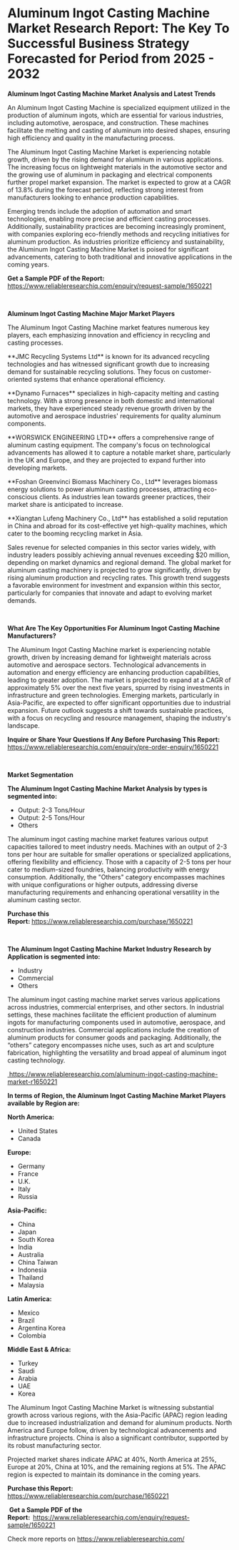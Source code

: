 <p><h1>Aluminum Ingot Casting Machine Market Research Report: The Key To Successful Business Strategy Forecasted for Period from 2025 - 2032</h1></p><p><strong>Aluminum Ingot Casting Machine Market Analysis and Latest Trends</strong></p>
<p><p>An Aluminum Ingot Casting Machine is specialized equipment utilized in the production of aluminum ingots, which are essential for various industries, including automotive, aerospace, and construction. These machines facilitate the melting and casting of aluminum into desired shapes, ensuring high efficiency and quality in the manufacturing process.</p><p>The Aluminum Ingot Casting Machine Market is experiencing notable growth, driven by the rising demand for aluminum in various applications. The increasing focus on lightweight materials in the automotive sector and the growing use of aluminum in packaging and electrical components further propel market expansion. The market is expected to grow at a CAGR of 13.8% during the forecast period, reflecting strong interest from manufacturers looking to enhance production capabilities.</p><p>Emerging trends include the adoption of automation and smart technologies, enabling more precise and efficient casting processes. Additionally, sustainability practices are becoming increasingly prominent, with companies exploring eco-friendly methods and recycling initiatives for aluminum production. As industries prioritize efficiency and sustainability, the Aluminum Ingot Casting Machine Market is poised for significant advancements, catering to both traditional and innovative applications in the coming years.</p></p>
<p><strong>Get a Sample PDF of the Report:&nbsp;</strong> <a href="https://www.reliableresearchiq.com/enquiry/request-sample/1650221?utm_campaign=2268&utm_medium=2&utm_source=Github&utm_content=ia&utm_term=08042025&utm_id=aluminum-ingot-casting-machine">https://www.reliableresearchiq.com/enquiry/request-sample/1650221</a></p>
<p>&nbsp;</p>
<p><strong>Aluminum Ingot Casting Machine Major Market Players</strong></p>
<p><p>The Aluminum Ingot Casting Machine market features numerous key players, each emphasizing innovation and efficiency in recycling and casting processes. </p><p>**JMC Recycling Systems Ltd** is known for its advanced recycling technologies and has witnessed significant growth due to increasing demand for sustainable recycling solutions. They focus on customer-oriented systems that enhance operational efficiency.</p><p>**Dynamo Furnaces** specializes in high-capacity melting and casting technology. With a strong presence in both domestic and international markets, they have experienced steady revenue growth driven by the automotive and aerospace industries' requirements for quality aluminum components.</p><p>**WORSWICK ENGINEERING LTD** offers a comprehensive range of aluminum casting equipment. The company's focus on technological advancements has allowed it to capture a notable market share, particularly in the UK and Europe, and they are projected to expand further into developing markets.</p><p>**Foshan Greenvinci Biomass Machinery Co., Ltd** leverages biomass energy solutions to power aluminum casting processes, attracting eco-conscious clients. As industries lean towards greener practices, their market share is anticipated to increase.</p><p>**Xiangtan Lufeng Machinery Co., Ltd** has established a solid reputation in China and abroad for its cost-effective yet high-quality machines, which cater to the booming recycling market in Asia.</p><p>Sales revenue for selected companies in this sector varies widely, with industry leaders possibly achieving annual revenues exceeding $20 million, depending on market dynamics and regional demand. The global market for aluminum casting machinery is projected to grow significantly, driven by rising aluminum production and recycling rates. This growth trend suggests a favorable environment for investment and expansion within this sector, particularly for companies that innovate and adapt to evolving market demands.</p></p>
<p>&nbsp;</p>
<p><strong>What Are The Key Opportunities For Aluminum Ingot Casting Machine Manufacturers?</strong></p>
<p><p>The Aluminum Ingot Casting Machine market is experiencing notable growth, driven by increasing demand for lightweight materials across automotive and aerospace sectors. Technological advancements in automation and energy efficiency are enhancing production capabilities, leading to greater adoption. The market is projected to expand at a CAGR of approximately 5% over the next five years, spurred by rising investments in infrastructure and green technologies. Emerging markets, particularly in Asia-Pacific, are expected to offer significant opportunities due to industrial expansion. Future outlook suggests a shift towards sustainable practices, with a focus on recycling and resource management, shaping the industry's landscape.</p></p>
<p><strong>Inquire or Share Your Questions If Any Before Purchasing This Report:</strong> <a href="https://www.reliableresearchiq.com/enquiry/pre-order-enquiry/1650221?utm_campaign=2268&utm_medium=2&utm_source=Github&utm_content=ia&utm_term=08042025&utm_id=aluminum-ingot-casting-machine">https://www.reliableresearchiq.com/enquiry/pre-order-enquiry/1650221</a></p>
<p>&nbsp;</p>
<p><strong>Market Segmentation</strong></p>
<p><strong>The Aluminum Ingot Casting Machine Market Analysis by types is segmented into:</strong></p>
<p><ul><li>Output: 2-3 Tons/Hour</li><li>Output: 2-5 Tons/Hour</li><li>Others</li></ul></p>
<p><p>The aluminum ingot casting machine market features various output capacities tailored to meet industry needs. Machines with an output of 2-3 tons per hour are suitable for smaller operations or specialized applications, offering flexibility and efficiency. Those with a capacity of 2-5 tons per hour cater to medium-sized foundries, balancing productivity with energy consumption. Additionally, the "Others" category encompasses machines with unique configurations or higher outputs, addressing diverse manufacturing requirements and enhancing operational versatility in the aluminum casting sector.</p></p>
<p><strong>Purchase this Report:&nbsp;</strong><a href="https://www.reliableresearchiq.com/purchase/1650221?utm_campaign=2268&utm_medium=2&utm_source=Github&utm_content=ia&utm_term=08042025&utm_id=aluminum-ingot-casting-machine">https://www.reliableresearchiq.com/purchase/1650221</a></p>
<p>&nbsp;</p>
<p><strong>The Aluminum Ingot Casting Machine Market Industry Research by Application is segmented into:</strong></p>
<p><ul><li>Industry</li><li>Commercial</li><li>Others</li></ul></p>
<p><p>The aluminum ingot casting machine market serves various applications across industries, commercial enterprises, and other sectors. In industrial settings, these machines facilitate the efficient production of aluminum ingots for manufacturing components used in automotive, aerospace, and construction industries. Commercial applications include the creation of aluminum products for consumer goods and packaging. Additionally, the “others” category encompasses niche uses, such as art and sculpture fabrication, highlighting the versatility and broad appeal of aluminum ingot casting technology.</p></p>
<p><a href="https://www.reliableresearchiq.com/aluminum-ingot-casting-machine-market-r1650221?utm_campaign=2268&utm_medium=2&utm_source=Github&utm_content=ia&utm_term=08042025&utm_id=aluminum-ingot-casting-machine">&nbsp;https://www.reliableresearchiq.com/aluminum-ingot-casting-machine-market-r1650221</a></p>
<p><strong>In terms of Region, the Aluminum Ingot Casting Machine Market Players available by Region are:</strong></p>
<p>
    <p> <strong> North America: </strong>
        <ul>
            <li>United States</li>
            <li>Canada</li>
        </ul>
        </p> 
    <p> <strong> Europe: </strong>
        <ul>
            <li>Germany</li>
            <li>France</li>
            <li>U.K.</li>
            <li>Italy</li>
            <li>Russia</li>
        </ul>
        </p> 
    <p> <strong> Asia-Pacific: </strong>
        <ul>
            <li>China</li>
            <li>Japan</li>
            <li>South Korea</li>
            <li>India</li>
            <li>Australia</li>
            <li>China Taiwan</li>
            <li>Indonesia</li>
            <li>Thailand</li>
            <li>Malaysia</li>
        </ul>
        </p> 
    <p> <strong> Latin America: </strong>
        <ul>
            <li>Mexico</li>
            <li>Brazil</li>
            <li>Argentina Korea</li>
            <li>Colombia</li>
        </ul>
        </p> 
    <p> <strong> Middle East & Africa: </strong>
        <ul>
            <li>Turkey</li>
            <li>Saudi</li>
            <li>Arabia</li>
            <li>UAE</li>
            <li>Korea</li>
        </ul>
    </p>
    </p>
<p><p>The Aluminum Ingot Casting Machine Market is witnessing substantial growth across various regions, with the Asia-Pacific (APAC) region leading due to increased industrialization and demand for aluminum products. North America and Europe follow, driven by technological advancements and infrastructure projects. China is also a significant contributor, supported by its robust manufacturing sector. </p><p>Projected market shares indicate APAC at 40%, North America at 25%, Europe at 20%, China at 10%, and the remaining regions at 5%. The APAC region is expected to maintain its dominance in the coming years.</p></p>
<p><strong>Purchase this Report: </strong><a href="https://www.reliableresearchiq.com/purchase/1650221?utm_campaign=2268&utm_medium=2&utm_source=Github&utm_content=ia&utm_term=08042025&utm_id=aluminum-ingot-casting-machine">https://www.reliableresearchiq.com/purchase/1650221</a></p>
<p>&nbsp;<strong>Get a Sample PDF of the Report:&nbsp;&nbsp;</strong><a href="https://www.reliableresearchiq.com/enquiry/request-sample/1650221?utm_campaign=2268&utm_medium=2&utm_source=Github&utm_content=ia&utm_term=08042025&utm_id=aluminum-ingot-casting-machine">https://www.reliableresearchiq.com/enquiry/request-sample/1650221</a></p>
<p><strong></strong></p>
<p>Check more reports on <a href="https://www.reliableresearchiq.com/?utm_campaign=2268&utm_medium=2&utm_source=Github&utm_content=ia&utm_term=08042025&utm_id=aluminum-ingot-casting-machine">https://www.reliableresearchiq.com/</a></p>